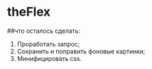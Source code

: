 # theFlex

##что осталось сделать:
1. Проработать запрос;
2. Сохранить и поправить фоновые картинки;
3. Минифицировать css.
